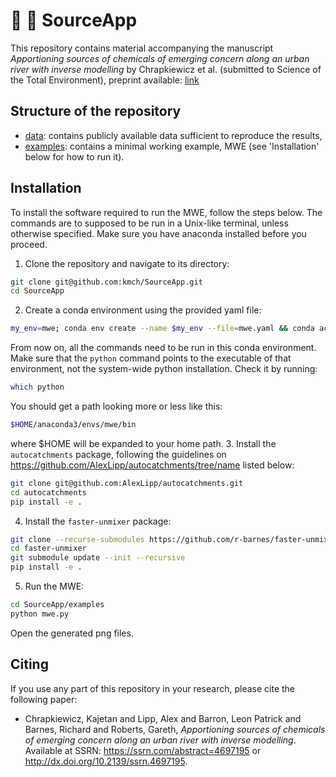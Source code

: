 # :pill: :non-potable_water: SourceApp
This repository contains material accompanying the manuscript  *Apportioning sources of chemicals of emerging concern along an
urban river with inverse modelling* by Chrapkiewicz et al. (submitted to Science of the Total Environment), preprint available: [link](https://doi.org/10.31223/X52T22)


## Structure of the repository
- [data](data): contains publicly available data sufficient to reproduce the results,
- [examples](examples): contains a minimal working example, MWE (see 'Installation' below for how to run it).

## Installation
To install the software required to run the MWE, follow the steps below. The commands are to supposed to be run in a Unix-like terminal, unless otherwise specified. Make sure you have anaconda installed before you proceed. 

1. Clone the repository and navigate to its directory:
```bash
git clone git@github.com:kmch/SourceApp.git
cd SourceApp
```

2. Create a conda environment using the provided yaml file:
```bash
my_env=mwe; conda env create --name $my_env --file=mwe.yaml && conda activate $my_env
```
From now on, all the commands need to be run in this conda environment. Make sure that the `python` command points to the executable of that environment, not the system-wide python installation. Check it by running:
```bash
which python
```
You should get a path looking more or less like this:
```bash
$HOME/anaconda3/envs/mwe/bin
```
where $HOME will be expanded to your home path.
3. Install the `autocatchments` package, following the guidelines on https://github.com/AlexLipp/autocatchments/tree/name listed below:
```bash
git clone git@github.com:AlexLipp/autocatchments.git
cd autocatchments
pip install -e .
```

4. Install the `faster-unmixer` package:
```bash
git clone --recurse-submodules https://github.com/r-barnes/faster-unmixer/ 
cd faster-unmixer
git submodule update --init --recursive
pip install -e .
```

5. Run the MWE:
```bash
cd SourceApp/examples
python mwe.py
```
Open the generated png files.

## Citing
If you use any part of this repository in your research, please cite the following paper:

-  Chrapkiewicz, Kajetan and Lipp, Alex and Barron, Leon Patrick and Barnes, Richard and Roberts, Gareth, *Apportioning sources of chemicals of emerging concern along an urban river with inverse modelling*. Available at SSRN: https://ssrn.com/abstract=4697195 or http://dx.doi.org/10.2139/ssrn.4697195.
